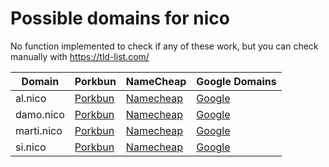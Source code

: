 # Possible domains for nico

No function implemented to check if any of these work, but you can check manually with https://tld-list.com/

| Domain | Porkbun | NameCheap | Google Domains |
|---|---|---|---|
| al.nico | [Porkbun](https://porkbun.com/checkout/search?prb=e814663da1&tlds=&idnLanguage=&search=search&q=al.nico) | [Namecheap](https://www.namecheap.com/domains/registration/results/?domain=al.nico) | [Google](https://domains.google.com/registrar/search?searchTerm=al.nico) |
| damo.nico | [Porkbun](https://porkbun.com/checkout/search?prb=e814663da1&tlds=&idnLanguage=&search=search&q=damo.nico) | [Namecheap](https://www.namecheap.com/domains/registration/results/?domain=damo.nico) | [Google](https://domains.google.com/registrar/search?searchTerm=damo.nico) |
| marti.nico | [Porkbun](https://porkbun.com/checkout/search?prb=e814663da1&tlds=&idnLanguage=&search=search&q=marti.nico) | [Namecheap](https://www.namecheap.com/domains/registration/results/?domain=marti.nico) | [Google](https://domains.google.com/registrar/search?searchTerm=marti.nico) |
| si.nico | [Porkbun](https://porkbun.com/checkout/search?prb=e814663da1&tlds=&idnLanguage=&search=search&q=si.nico) | [Namecheap](https://www.namecheap.com/domains/registration/results/?domain=si.nico) | [Google](https://domains.google.com/registrar/search?searchTerm=si.nico) |
